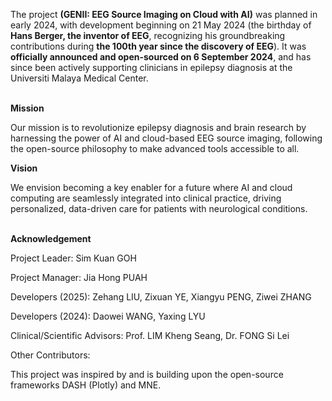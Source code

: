 The project **(GENII: EEG Source Imaging on Cloud with AI)** was planned in early 2024, with development beginning on 21 May 2024 (the birthday of **Hans Berger, the inventor of EEG**, recognizing his groundbreaking contributions during **the 100th year since the discovery of EEG**). It was **officially announced and open-sourced on 6 September 2024**, and has since been actively supporting clinicians in epilepsy diagnosis at the Universiti Malaya Medical Center.
<br/><br/>

**Mission**

Our mission is to revolutionize epilepsy diagnosis and brain research by harnessing the power of AI and cloud-based EEG source imaging, following the open-source philosophy to make advanced tools accessible to all.

**Vision**

We envision becoming a key enabler for a future where AI and cloud computing are seamlessly integrated into clinical practice, driving personalized, data-driven care for patients with neurological conditions.
<br/><br/>

**Acknowledgement**

Project Leader: Sim Kuan GOH

Project Manager: Jia Hong PUAH

Developers (2025): Zehang LIU, Zixuan YE, Xiangyu PENG, Ziwei ZHANG

Developers (2024): Daowei WANG, Yaxing LYU

Clinical/Scientific Advisors: Prof. LIM Kheng Seang, Dr. FONG Si Lei

Other Contributors:


This project was inspired by and is building upon the open-source frameworks DASH (Plotly) and MNE.

<!--

**Here are some ideas to get you started:**

🙋‍♀️ A short introduction - what is your organization all about?
🌈 Contribution guidelines - how can the community get involved?
👩‍💻 Useful resources - where can the community find your docs? Is there anything else the community should know?
🍿 Fun facts - what does your team eat for breakfast?
🧙 Remember, you can do mighty things with the power of [Markdown](https://docs.github.com/github/writing-on-github/getting-started-with-writing-and-formatting-on-github/basic-writing-and-formatting-syntax)
-->
